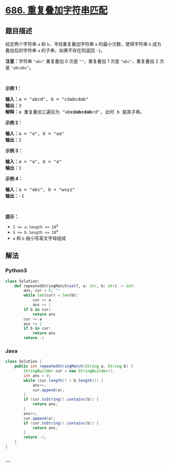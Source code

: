 # [686. 重复叠加字符串匹配](https://leetcode-cn.com/problems/repeated-string-match)



## 题目描述

<!-- 这里写题目描述 -->

<p>给定两个字符串&nbsp;<code>a</code> 和 <code>b</code>，寻找重复叠加字符串 <code>a</code> 的最小次数，使得字符串 <code>b</code> 成为叠加后的字符串 <code>a</code> 的子串，如果不存在则返回 <code>-1</code>。</p>

<p><strong>注意：</strong>字符串 <code>&quot;abc&quot;</code>&nbsp;重复叠加 0 次是 <code>&quot;&quot;</code>，重复叠加 1 次是&nbsp;<code>&quot;abc&quot;</code>，重复叠加 2 次是&nbsp;<code>&quot;abcabc&quot;</code>。</p>

<p>&nbsp;</p>

<p><strong>示例 1：</strong></p>

<pre><strong>输入：</strong>a = &quot;abcd&quot;, b = &quot;cdabcdab&quot;
<strong>输出：</strong>3
<strong>解释：</strong>a 重复叠加三遍后为 &quot;ab<strong>cdabcdab</strong>cd&quot;, 此时 b 是其子串。
</pre>

<p><strong>示例 2：</strong></p>

<pre><strong>输入：</strong>a = &quot;a&quot;, b = &quot;aa&quot;
<strong>输出：</strong>2
</pre>

<p><strong>示例 3：</strong></p>

<pre><strong>输入：</strong>a = &quot;a&quot;, b = &quot;a&quot;
<strong>输出：</strong>1
</pre>

<p><strong>示例 4：</strong></p>

<pre><strong>输入：</strong>a = &quot;abc&quot;, b = &quot;wxyz&quot;
<strong>输出：</strong>-1
</pre>

<p>&nbsp;</p>

<p><strong>提示：</strong></p>

<ul>
	<li><code>1 &lt;= a.length &lt;= 10<sup>4</sup></code></li>
	<li><code>1 &lt;= b.length &lt;= 10<sup>4</sup></code></li>
	<li><code>a</code> 和 <code>b</code> 由小写英文字母组成</li>
</ul>


## 解法

<!-- 这里可写通用的实现逻辑 -->

<!-- tabs:start -->

### **Python3**

<!-- 这里可写当前语言的特殊实现逻辑 -->

```python
class Solution:
    def repeatedStringMatch(self, a: str, b: str) -> int:
        ans, cur = 0, ""
        while len(cur) < len(b):
            cur += a
            ans += 1
        if b in cur:
            return ans
        cur += a
        ans += 1
        if b in cur:
            return ans
        return -1
```

### **Java**

<!-- 这里可写当前语言的特殊实现逻辑 -->

```java
class Solution {
    public int repeatedStringMatch(String a, String b) {
        StringBuilder cur = new StringBuilder();
        int ans = 0;
        while (cur.length() < b.length()) {
            ans++;
            cur.append(a);
        }
        if (cur.toString().contains(b)) {
            return ans;
        }
        ans++;
        cur.append(a);
        if (cur.toString().contains(b)) {
            return ans;
        }
        return -1;
    }
}
```

### **...**

```

```

<!-- tabs:end -->
